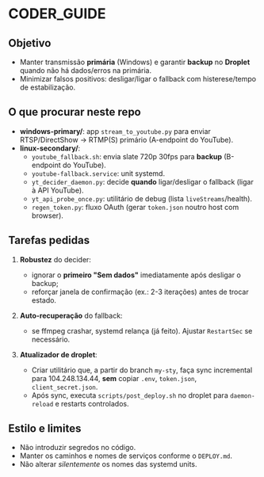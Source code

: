 # CODER_GUIDE

## Objetivo

- Manter transmissão **primária** (Windows) e garantir **backup** no **Droplet** quando não há dados/erros na primária.
- Minimizar falsos positivos: desligar/ligar o fallback com histerese/tempo de estabilização.

## O que procurar neste repo

- **windows-primary/**: app `stream_to_youtube.py` para enviar RTSP/DirectShow → RTMP(S) primário (A-endpoint do YouTube).
- **linux-secondary/**:
  - `youtube_fallback.sh`: envia slate 720p 30fps para **backup** (B-endpoint do YouTube).
  - `youtube-fallback.service`: unit systemd.
  - `yt_decider_daemon.py`: decide **quando** ligar/desligar o fallback (ligar à API YouTube).
  - `yt_api_probe_once.py`: utilitário de debug (lista `liveStreams`/health).
  - `regen_token.py`: fluxo OAuth (gerar `token.json` noutro host com browser).

## Tarefas pedidas

1. **Robustez** do decider:
   - ignorar o **primeiro "Sem dados"** imediatamente após desligar o backup;
   - reforçar janela de confirmação (ex.: 2-3 iterações) antes de trocar estado.

2. **Auto-recuperação** do fallback:
   - se ffmpeg crashar, systemd relança (já feito). Ajustar `RestartSec` se necessário.

3. **Atualizador de droplet**:
   - Criar utilitário que, a partir do branch `my-sty`, faça sync incremental para 104.248.134.44,
     **sem** copiar `.env`, `token.json`, `client_secret.json`.
   - Após sync, executa `scripts/post_deploy.sh` no droplet para `daemon-reload` e restarts controlados.

## Estilo e limites

- Não introduzir segredos no código.
- Manter os caminhos e nomes de serviços conforme o `DEPLOY.md`.
- Não alterar *silentemente* os nomes das systemd units.

